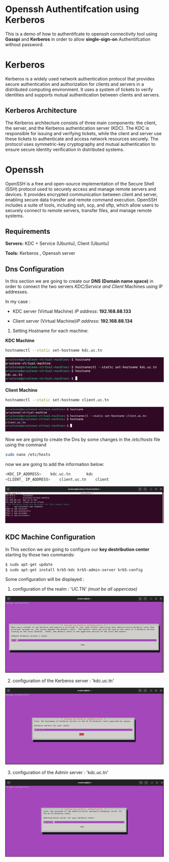 
# Openssh Authentifcation using Kerberos 

This is a demo of how to authentifcate to openssh connectivity tool using **Gasspi** and **Kerberos** in order to allow **single-sign-on** Authentifcation without password.

# Kerberos 
Kerberos is a widely used network authentication protocol that provides secure authentication and authorization for clients and servers in a distributed computing environment. It uses a system of tickets to verify identities and supports mutual authentication between clients and servers.

## Kerberos Architecture
The Kerberos architecture consists of three main components: the client, the server, and the Kerberos authentication server (KDC). The KDC is responsible for issuing and verifying tickets, while the client and server use these tickets to authenticate and access network resources securely. The protocol uses symmetric-key cryptography and mutual authentication to ensure secure identity verification in distributed systems.
# Openssh
OpenSSH is a free and open-source implementation of the Secure Shell (SSH) protocol used to securely access and manage remote servers and devices. It provides encrypted communication between client and server, enabling secure data transfer and remote command execution. OpenSSH includes a suite of tools, including ssh, scp, and sftp, which allow users to securely connect to remote servers, transfer files, and manage remote systems.

## Requirements

**Servers:** KDC + Service (Ubuntu), Client (Ubuntu)

**Tools:**  Kerberos , Openssh server


## Dns Configuration
In this section we are going to create our **DNS (Domain name space)** in order to connect the two servers *KDC/Service and Client* Machines using IP addresses.

In my case :

* KDC server (Virtual Machine) *IP address*: **192.168.88.133**

* Client server (Virtual Machine)*IP address*: **192.168.88.134**

1. Setting Hostname for each machine:

**KDC Machine**
```bash
hostnamectl --static set-hostname kdc.uc.tn

```
![App Screenshot](https://github.com/arsalene-zbidi/Openssh-Authentifcation-using-Kerberos/blob/main/preconfig/changing%20hostname%20name%20Machine%201%20to%20KDC.PNG)

**Client Machine**
```bash
hostnamectl --static set-hostname client.uc.tn

```
![App Screenshot](https://github.com/arsalene-zbidi/Openssh-Authentifcation-using-Kerberos/blob/main/preconfig/changing%20hastname%20of%20Machine%202%20to%20Client.PNG)

Now we are going to create the Dns by some changes in the */etc/hosts* file using the command
```bash
sudo nano /etc/hosts

```

now we are going to add the information below:
```bash
<KDC_IP_ADDRESS>    kdc.uc.tn       kdc
<CLIENT_ IP_ADDRESS>    client.uc.tn    client

```
![App Screenshot](https://github.com/arsalene-zbidi/Openssh-Authentifcation-using-Kerberos/blob/main/preconfig/Dns%20Machine1.PNG)


## KDC Machine Configuration
In This section we are going to configure our **key destribution center** starting by those two commands:
```bash
$ sudo apt-get update
$ sudo apt-get install krb5-kdc krb5-admin-server krb5-config
```
Some configuration will be displayed :

1. configuration of the realm : 'UC.TN' *(must be all uppercase)*

![App Screenshot](https://github.com/arsalene-zbidi/Openssh-Authentifcation-using-Kerberos/blob/main/Kdc/realm%20config.PNG)


2.  configuration of the Kerberos server : 'kdc.uc.tn' 

![App Screenshot](https://github.com/arsalene-zbidi/Openssh-Authentifcation-using-Kerberos/blob/main/Kdc/Serveur%20kdc%20config.PNG)

3.  configuration of the Admin server : 'kdc.uc.tn'

![App Screenshot](https://github.com/arsalene-zbidi/Openssh-Authentifcation-using-Kerberos/blob/main/Kdc/admin%20server%20config.PNG)